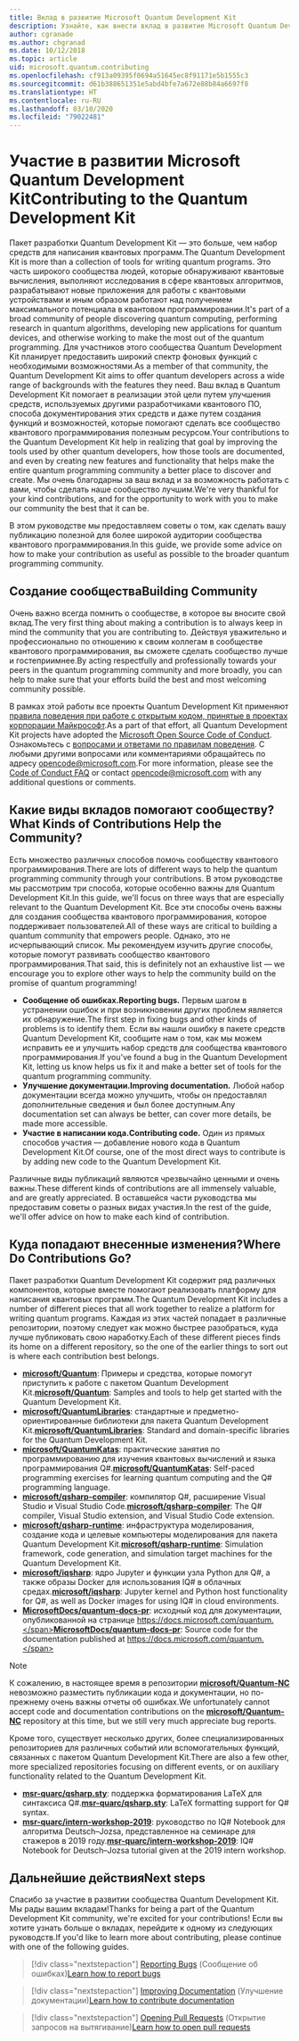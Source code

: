 ```yaml
---
title: Вклад в развитие Microsoft Quantum Development Kit
description: Узнайте, как внести вклад в развитие Microsoft Quantum Development Kit и в деятельность сообщества квантовой разработки.
author: cgranade
ms.author: chgranad
ms.date: 10/12/2018
ms.topic: article
uid: microsoft.quantum.contributing
ms.openlocfilehash: cf913a09395f0694a51645ec8f91171e5b1555c3
ms.sourcegitcommit: d61b388651351e5abd4bfe7a672e88b84a6697f8
ms.translationtype: HT
ms.contentlocale: ru-RU
ms.lasthandoff: 03/10/2020
ms.locfileid: "79022481"
---
```

# <a name="contributing-to-the-quantum-development-kit"></a><span data-ttu-id="3f11f-103">Участие в развитии Microsoft Quantum Development Kit</span><span class="sxs-lookup"><span data-stu-id="3f11f-103">Contributing to the Quantum Development Kit</span></span>

<span data-ttu-id="3f11f-104">Пакет разработки Quantum Development Kit — это больше, чем набор средств для написания квантовых программ.</span><span class="sxs-lookup"><span data-stu-id="3f11f-104">The Quantum Development Kit is more than a collection of tools for writing quantum programs.</span></span>
<span data-ttu-id="3f11f-105">Это часть широкого сообщества людей, которые обнаруживают квантовые вычисления, выполняют исследования в сфере квантовых алгоритмов, разрабатывают новые приложения для работы с квантовыми устройствами и иным образом работают над получением максимального потенциала в квантовом программировании.</span><span class="sxs-lookup"><span data-stu-id="3f11f-105">It's part of a broad community of people discovering quantum computing, performing research in quantum algorithms, developing new applications for quantum devices, and otherwise working to make the most out of the quantum programming.</span></span>
<span data-ttu-id="3f11f-106">Для участников этого сообщества Quantum Development Kit планирует предоставить широкий спектр фоновых функций с необходимыми возможностями.</span><span class="sxs-lookup"><span data-stu-id="3f11f-106">As a member of that community, the Quantum Development Kit aims to offer quantum developers across a wide range of backgrounds with the features they need.</span></span>
<span data-ttu-id="3f11f-107">Ваш вклад в Quantum Development Kit помогает в реализации этой цели путем улучшения средств, используемых другими разработчиками квантового ПО, способа документирования этих средств и даже путем создания функций и возможностей, которые помогают сделать все сообщество квантового программирования полезным ресурсом.</span><span class="sxs-lookup"><span data-stu-id="3f11f-107">Your contributions to the Quantum Development Kit help in realizing that goal by improving the tools used by other quantum developers, how those tools are documented, and even by creating new features and functionality that helps make the entire quantum programming community a better place to discover and create.</span></span>
<span data-ttu-id="3f11f-108">Мы очень благодарны за ваш вклад и за возможность работать с вами, чтобы сделать наше сообщество лучшим.</span><span class="sxs-lookup"><span data-stu-id="3f11f-108">We're very thankful for your kind contributions, and for the opportunity to work with you to make our community the best that it can be.</span></span>

<span data-ttu-id="3f11f-109">В этом руководстве мы предоставляем советы о том, как сделать вашу публикацию полезной для более широкой аудитории сообщества квантового программирования.</span><span class="sxs-lookup"><span data-stu-id="3f11f-109">In this guide, we provide some advice on how to make your contribution as useful as possible to the broader quantum programming community.</span></span>

## <a name="building-community"></a><span data-ttu-id="3f11f-110">Создание сообщества</span><span class="sxs-lookup"><span data-stu-id="3f11f-110">Building Community</span></span>

<span data-ttu-id="3f11f-111">Очень важно всегда помнить о сообществе, в которое вы вносите свой вклад.</span><span class="sxs-lookup"><span data-stu-id="3f11f-111">The very first thing about making a contribution is to always keep in mind the community that you are contributing to.</span></span>
<span data-ttu-id="3f11f-112">Действуя уважительно и профессионально по отношению к своим коллегам в сообществе квантового программирования, вы сможете сделать сообщество лучше и гостеприимнее.</span><span class="sxs-lookup"><span data-stu-id="3f11f-112">By acting respectfully and professionally towards your peers in the quantum programming community and more broadly, you can help to make sure that your efforts build the best and most welcoming community possible.</span></span>

<span data-ttu-id="3f11f-113">В рамках этой работы все проекты Quantum Development Kit применяют [правила поведения при работе с открытым кодом, принятые в проектах корпорации Майкрософт](https://opensource.microsoft.com/codeofconduct/).</span><span class="sxs-lookup"><span data-stu-id="3f11f-113">As a part of that effort, all Quantum Development Kit projects have adopted the [Microsoft Open Source Code of Conduct](https://opensource.microsoft.com/codeofconduct/).</span></span>
<span data-ttu-id="3f11f-114">Ознакомьтесь с [вопросами и ответами по правилам поведения](https://opensource.microsoft.com/codeofconduct/faq/). С любыми другими вопросами или комментариями обращайтесь по адресу [opencode@microsoft.com](mailto:opencode@microsoft.com).</span><span class="sxs-lookup"><span data-stu-id="3f11f-114">For more information, please see the [Code of Conduct FAQ](https://opensource.microsoft.com/codeofconduct/faq/) or contact [opencode@microsoft.com](mailto:opencode@microsoft.com) with any additional questions or comments.</span></span>

## <a name="what-kinds-of-contributions-help-the-community"></a><span data-ttu-id="3f11f-115">Какие виды вкладов помогают сообществу?</span><span class="sxs-lookup"><span data-stu-id="3f11f-115">What Kinds of Contributions Help the Community?</span></span>

<span data-ttu-id="3f11f-116">Есть множество различных способов помочь сообществу квантового программирования.</span><span class="sxs-lookup"><span data-stu-id="3f11f-116">There are lots of different ways to help the quantum programming community through your contributions.</span></span>
<span data-ttu-id="3f11f-117">В этом руководстве мы рассмотрим три способа, которые особенно важны для Quantum Development Kit.</span><span class="sxs-lookup"><span data-stu-id="3f11f-117">In this guide, we'll focus on three ways that are especially relevant to the Quantum Development Kit.</span></span>
<span data-ttu-id="3f11f-118">Все эти способы очень важны для создания сообщества квантового программирования, которое поддерживает пользователей.</span><span class="sxs-lookup"><span data-stu-id="3f11f-118">All of these ways are critical to building a quantum community that empowers people.</span></span>
<span data-ttu-id="3f11f-119">Однако, это не исчерпывающий список. Мы рекомендуем изучить другие способы, которые помогут развивать сообщество квантового программирования.</span><span class="sxs-lookup"><span data-stu-id="3f11f-119">That said, this is definitely not an exhaustive list — we encourage you to explore other ways to help the community build on the promise of quantum programming!</span></span>

- <span data-ttu-id="3f11f-120">**Сообщение об ошибках.**</span><span class="sxs-lookup"><span data-stu-id="3f11f-120">**Reporting bugs.**</span></span> <span data-ttu-id="3f11f-121">Первым шагом в устранении ошибок и при возникновении других проблем является их обнаружение.</span><span class="sxs-lookup"><span data-stu-id="3f11f-121">The first step in fixing bugs and other kinds of problems is to identify them.</span></span> <span data-ttu-id="3f11f-122">Если вы нашли ошибку в пакете средств Quantum Development Kit, сообщите нам о том, как мы можем исправить ее и улучшить набор средств для сообщества квантового программирования.</span><span class="sxs-lookup"><span data-stu-id="3f11f-122">If you've found a bug in the Quantum Development Kit, letting us know helps us fix it and make a better set of tools for the quantum programming community.</span></span>
- <span data-ttu-id="3f11f-123">**Улучшение документации.**</span><span class="sxs-lookup"><span data-stu-id="3f11f-123">**Improving documentation.**</span></span> <span data-ttu-id="3f11f-124">Любой набор документации всегда можно улучшить, чтобы он предоставлял дополнительные сведения и был более доступным.</span><span class="sxs-lookup"><span data-stu-id="3f11f-124">Any documentation set can always be better, can cover more details, be made more accessible.</span></span>
- <span data-ttu-id="3f11f-125">**Участие в написании кода.**</span><span class="sxs-lookup"><span data-stu-id="3f11f-125">**Contributing code.**</span></span> <span data-ttu-id="3f11f-126">Один из прямых способов участия — добавление нового кода в Quantum Development Kit.</span><span class="sxs-lookup"><span data-stu-id="3f11f-126">Of course, one of the most direct ways to contribute is by adding new code to the Quantum Development Kit.</span></span>

<span data-ttu-id="3f11f-127">Различные виды публикаций являются чрезвычайно ценными и очень важны.</span><span class="sxs-lookup"><span data-stu-id="3f11f-127">These different kinds of contributions are all immensely valuable, and are greatly appreciated.</span></span>
<span data-ttu-id="3f11f-128">В оставшейся части руководства мы предоставим советы о разных видах участия.</span><span class="sxs-lookup"><span data-stu-id="3f11f-128">In the rest of the guide, we'll offer advice on how to make each kind of contribution.</span></span>

## <a name="where-do-contributions-go"></a><span data-ttu-id="3f11f-129">Куда попадают внесенные изменения?</span><span class="sxs-lookup"><span data-stu-id="3f11f-129">Where Do Contributions Go?</span></span>

<span data-ttu-id="3f11f-130">Пакет разработки Quantum Development Kit содержит ряд различных компонентов, которые вместе помогают реализовать платформу для написания квантовых программ.</span><span class="sxs-lookup"><span data-stu-id="3f11f-130">The Quantum Development Kit includes a number of different pieces that all work together to realize a platform for writing quantum programs.</span></span>
<span data-ttu-id="3f11f-131">Каждая из этих частей попадает в различные репозитории, поэтому следует как можно быстрее разобраться, куда лучше публиковать свою наработку.</span><span class="sxs-lookup"><span data-stu-id="3f11f-131">Each of these different pieces finds its home on a different repository, so the one of the earlier things to sort out is where each contribution best belongs.</span></span>

- <span data-ttu-id="3f11f-132">[**microsoft/Quantum**](https://github.com/Microsoft/Quantum): Примеры и средства, которые помогут приступить к работе с пакетом Quantum Development Kit.</span><span class="sxs-lookup"><span data-stu-id="3f11f-132">[**microsoft/Quantum**](https://github.com/Microsoft/Quantum): Samples and tools to help get started with the Quantum Development Kit.</span></span>
- <span data-ttu-id="3f11f-133">[**microsoft/QuantumLibraries**](https://github.com/Microsoft/QuantumLibraries): стандартные и предметно-ориентированные библиотеки для пакета Quantum Development Kit.</span><span class="sxs-lookup"><span data-stu-id="3f11f-133">[**microsoft/QuantumLibraries**](https://github.com/Microsoft/QuantumLibraries): Standard and domain-specific libraries for the Quantum Development Kit.</span></span>
- <span data-ttu-id="3f11f-134">[**microsoft/QuantumKatas**](https://github.com/Microsoft/QuantumKatas): практические занятия по программированию для изучения квантовых вычислений и языка программирования Q#.</span><span class="sxs-lookup"><span data-stu-id="3f11f-134">[**microsoft/QuantumKatas**](https://github.com/Microsoft/QuantumKatas): Self-paced programming exercises for learning quantum computing and the Q# programming language.</span></span>
- <span data-ttu-id="3f11f-135">[**microsoft/qsharp-compiler**](https://github.com/microsoft/qsharp-compiler): компилятор Q#, расширение Visual Studio и Visual Studio Code.</span><span class="sxs-lookup"><span data-stu-id="3f11f-135">[**microsoft/qsharp-compiler**](https://github.com/microsoft/qsharp-compiler): The Q# compiler, Visual Studio extension, and Visual Studio Code extension.</span></span>
- <span data-ttu-id="3f11f-136">[**microsoft/qsharp-runtime**](https://github.com/microsoft/qsharp-runtime): инфраструктура моделирования, создание кода и целевые компьютеры моделирования для пакета Quantum Development Kit.</span><span class="sxs-lookup"><span data-stu-id="3f11f-136">[**microsoft/qsharp-runtime**](https://github.com/microsoft/qsharp-runtime): Simulation framework, code generation, and simulation target machines for the Quantum Development Kit.</span></span>
- <span data-ttu-id="3f11f-137">[**microsoft/iqsharp**](https://github.com/microsoft/iqsharp): ядро Jupyter и функции узла Python для Q#, а также образы Docker для использования IQ# в облачных средах.</span><span class="sxs-lookup"><span data-stu-id="3f11f-137">[**microsoft/iqsharp**](https://github.com/microsoft/iqsharp): Jupyter kernel and Python host functionality for Q#, as well as Docker images for using IQ# in cloud environments.</span></span>
- <span data-ttu-id="3f11f-138">[**MicrosoftDocs/quantum-docs-pr**](https://github.com/MicrosoftDocs/quantum-docs-pr): исходный код для документации, опубликованной на странице https://docs.microsoft.com/quantum.</span><span class="sxs-lookup"><span data-stu-id="3f11f-138">[**MicrosoftDocs/quantum-docs-pr**](https://github.com/MicrosoftDocs/quantum-docs-pr): Source code for the documentation published at https://docs.microsoft.com/quantum.</span></span>

> [!NOTE]
> <span data-ttu-id="3f11f-139">К сожалению, в настоящее время в репозитории [**microsoft/Quantum-NC**](https://github.com/microsoft/Quantum-NC) невозможно разместить публикации кода и документации, но по-прежнему очень важны отчеты об ошибках.</span><span class="sxs-lookup"><span data-stu-id="3f11f-139">We unfortunately cannot accept code and documentation contributions on the [**microsoft/Quantum-NC**](https://github.com/microsoft/Quantum-NC) repository at this time, but we still very much appreciate bug reports.</span></span>

<span data-ttu-id="3f11f-140">Кроме того, существует несколько других, более специализированных репозиториев для различных событий или вспомогательных функций, связанных с пакетом Quantum Development Kit.</span><span class="sxs-lookup"><span data-stu-id="3f11f-140">There are also a few other, more specialized repositories focusing on different events, or on auxiliary functionality related to the Quantum Development Kit.</span></span>

- <span data-ttu-id="3f11f-141">[**msr-quarc/qsharp.sty**](https://github.com/msr-quarc/qsharp.sty): поддержка форматирования LaTeX для синтаксиса Q#.</span><span class="sxs-lookup"><span data-stu-id="3f11f-141">[**msr-quarc/qsharp.sty**](https://github.com/msr-quarc/qsharp.sty): LaTeX formatting support for Q# syntax.</span></span>
- <span data-ttu-id="3f11f-142">[**msr-quarc/intern-workshop-2019**](https://github.com/msr-quarc/intern-workshop-2019): руководство по IQ# Notebook для алгоритма Deutsch–Jozsa, представленное на семинаре для стажеров в 2019 году.</span><span class="sxs-lookup"><span data-stu-id="3f11f-142">[**msr-quarc/intern-workshop-2019**](https://github.com/msr-quarc/intern-workshop-2019): IQ# Notebook for Deutsch–Jozsa tutorial given at the 2019 intern workshop.</span></span>

## <a name="next-steps"></a><span data-ttu-id="3f11f-143">Дальнейшие действия</span><span class="sxs-lookup"><span data-stu-id="3f11f-143">Next steps</span></span>

<span data-ttu-id="3f11f-144">Спасибо за участие в развитии сообщества Quantum Development Kit. Мы рады вашим вкладам!</span><span class="sxs-lookup"><span data-stu-id="3f11f-144">Thanks for being a part of the Quantum Development Kit community, we're excited for your contributions!</span></span>
<span data-ttu-id="3f11f-145">Если вы хотите узнать больше о вкладах, перейдите к одному из следующих руководств.</span><span class="sxs-lookup"><span data-stu-id="3f11f-145">If you'd like to learn more about contributing, please continue with one of the following guides.</span></span>

> [!div class="nextstepaction"]
> <span data-ttu-id="3f11f-146">[Reporting Bugs](xref:microsoft.quantum.contributing.reporting) (Сообщение об ошибках)</span><span class="sxs-lookup"><span data-stu-id="3f11f-146">[Learn how to report bugs](xref:microsoft.quantum.contributing.reporting)</span></span>

> [!div class="nextstepaction"]
> <span data-ttu-id="3f11f-147">[Improving Documentation](xref:microsoft.quantum.contributing.docs) (Улучшение документации)</span><span class="sxs-lookup"><span data-stu-id="3f11f-147">[Learn how to contribute documentation](xref:microsoft.quantum.contributing.docs)</span></span>

> [!div class="nextstepaction"]
> <span data-ttu-id="3f11f-148">[Opening Pull Requests](xref:microsoft.quantum.contributing.pulls) (Открытие запросов на вытягивание)</span><span class="sxs-lookup"><span data-stu-id="3f11f-148">[Learn how to open pull requests](xref:microsoft.quantum.contributing.pulls)</span></span>
